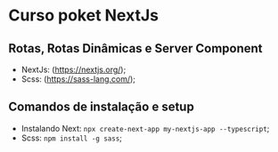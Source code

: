 # Curso poket NextJs
## Rotas, Rotas Dinâmicas e Server Component
- NextJs: (https://nextjs.org/);
- Scss: (https://sass-lang.com/);
## Comandos de instalação e setup
- Instalando Next: `npx create-next-app my-nextjs-app --typescript`;
- Scss: `npm install -g sass`;





